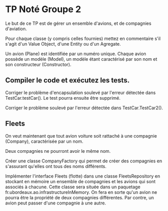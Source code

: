 # TP Noté Groupe 2

Le but de ce TP est de gérer un ensemble d'avions, et de compagnies d'aviation.

Pour chaque classe (y compris celles fournies) mettez en commentaire s'il s'agit d'un Value Object, d'une Entity ou d'un Agregate.

Un avion (Plane) est identifiée par un numéro unique. Chaque avion possède un modèle (Model), un modèle étant caractérisé par son nom et son constructeur (Constructor).  

## Compiler le code et exécutez les tests.
Corriger le problème d'encapsulation soulevé par l'erreur détectée dans TestCar.testCar(). Le test pourra ensuite être supprimé.

Corriger le problème soulevé par l'erreur détectée dans TestCar.TestCar2().

## Fleets
On veut maintenant que tout avion voiture soit rattaché à une compagnie (Company), caractérisée par un nom. 

Deux compagnies ne pourront avoir le même nom.

Créer une classe CompanyFactory qui permet de créer des compagnies en s'assurant qu'elles ont tous des noms différents. 

Implémenter l'interface Fleets (flotte) dans une classe FleetsRepository en stockant en mémoire un ensemble de compagnies et les avions qui sont associés à chacune. Cette classe sera située dans un paquetage fr.ubordeaux.ao.infrastructureInMemory.
On fera en sorte qu'un avion ne pourra être la propriété de deux compagnies différentes. Par contre, un avion peut passer d'une compagnie à une autre.
